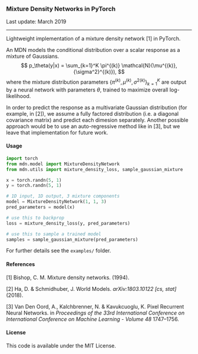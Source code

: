 ### Mixture Density Networks in PyTorch

Last update: March 2019

---

Lightweight implementation of a mixture density network [1] in PyTorch.

An MDN models the conditional distribution over a scalar response as a mixture of Gaussians.
$$
p_\theta(y|x) = \sum_{k=1}^K \pi^{(k)} \mathcal{N}(\mu^{(k)}, {\sigma^2}^{(k)}),
$$
where the mixture distribution parameters $\{\pi^{(k)}, \mu^{(k)}, {\sigma^2}^{(k)}\}_{k=1}^K$ are output by a neural network with parameters $\theta$, trained to maximize overall log-likelihood.

In order to predict the response as a multivariate Gaussian distribution (for example, in [2]), we assume a fully factored distribution (i.e. a diagonal covariance matrix) and predict each dimesion separately. Another possible approach would be to use an auto-regressive method like in [3], but we leave that implementation for future work.

#### Usage

```python
import torch
from mdn.model import MixtureDensityNetwork
from mdn.utils import mixture_density_loss, sample_gaussian_mixture

x = torch.randn(5, 1)
y = torch.randn(5, 1)

# 1D input, 1D output, 3 mixture components
model = MixtureDensityNetwork(1, 1, 3)
pred_parameters = model(x)

# use this to backprop
loss = mixture_density_loss(y, pred_parameters)

# use this to sample a trained model
samples = sample_gaussian_mixture(pred_parameters)
```

For further details see the `examples/` folder. 

#### References

[1] Bishop, C. M. Mixture density networks. (1994).

[2] Ha, D. & Schmidhuber, J. World Models. *arXiv:1803.10122 [cs, stat]* (2018).

[3] Van Den Oord, A., Kalchbrenner, N. & Kavukcuoglu, K. Pixel Recurrent Neural Networks. in *Proceedings of the 33rd International Conference on International Conference on Machine Learning - Volume 48* 1747–1756.

#### License

This code is available under the MIT License.
